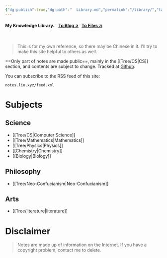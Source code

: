 ```yaml
---
{"dg-publish":true,"dg-path":"  Library.md","permalink":"/library/","tags":["gardenEntry"],"dgShowInlineTitle":false,"created":"2022-07-31T06:00:52.233+08:00","updated":"2023-09-20T23:19:50.273+08:00"}
---
```



<h4> My Knowledge Library. 
&nbsp;&nbsp;
<a href = "https://alex.liu.xyz" target = "_blank"><span>To Blog ↗︎</span></a>
&nbsp;
<a href = "https://files.liu.xyz" target = "_blank"><span>To Files ↗︎</span></a>
</h4>

<br>

> This is for my own reference, so there may be Chinese in it. I'll try to make this site helpful to others as well.

==Only part of notes are made public==, mainly in the [[Tree/CS\|CS]] section, and  contents are subject to change. Tracked at [Github](https://github.com/AlexLiu2022/notes).

You can subscribe to the RSS feed of this site:
```
notes.liu.xyz/feed.xml
```

# Subjects

## Science 

- [[Tree/CS\|Computer Science]] 
- [[Tree/Mathematics\|Mathematics]]
- [[Tree/Physics\|Physics]]
- [[Chemistry\|Chemistry]]
- [[Biology\|Biology]]

## Philosophy

- [[Tree/Neo-Confucianism\|Neo-Confucianism]]

## Arts

-  [[Tree/literature\|literature]] 

# Disclaimer

>Notes are made up of information on the Internet. If you have a copyright problem, contact me to delete.